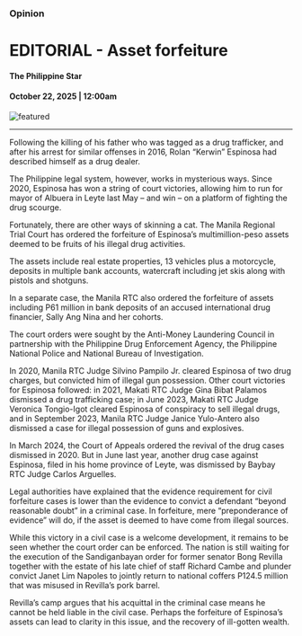 ### Opinion

# EDITORIAL - Asset forfeiture

#### The Philippine Star

#### October 22, 2025 | 12:00am

![featured](https://media.philstar.com/photos/2023/05/30/editorialdefault-2_2023-05-30_13-52-21.jpg)

---

Following the killing of his father who was tagged as a drug trafficker, and after his arrest for similar offenses in 2016, Rolan “Kerwin” Espinosa had described himself as a drug dealer.

The Philippine legal system, however, works in mysterious ways. Since 2020, Espinosa has won a string of court victories, allowing him to run for mayor of Albuera in Leyte last May – and win – on a platform of fighting the drug scourge.

Fortunately, there are other ways of skinning a cat. The Manila Regional Trial Court has ordered the forfeiture of Espinosa’s multimillion-peso assets deemed to be fruits of his illegal drug activities.

The assets include real estate properties, 13 vehicles plus a motorcycle, deposits in multiple bank accounts, watercraft including jet skis along with pistols and shotguns.

In a separate case, the Manila RTC also ordered the forfeiture of assets including P61 million in bank deposits of an accused international drug financier, Sally Ang Nina and her cohorts.

The court orders were sought by the Anti-Money Laundering Council in partnership with the Philippine Drug Enforcement Agency, the Philippine National Police and National Bureau of Investigation.

In 2020, Manila RTC Judge Silvino Pampilo Jr. cleared Espinosa of two drug charges, but convicted him of illegal gun possession. Other court victories for Espinosa followed: in 2021, Makati RTC Judge Gina Bibat Palamos dismissed a drug trafficking case; in June 2023, Makati RTC Judge Veronica Tongio-Igot cleared Espinosa of conspiracy to sell illegal drugs, and in September 2023, Manila RTC Judge Janice Yulo-Antero also dismissed a case for illegal possession of guns and explosives.

In March 2024, the Court of Appeals ordered the revival of the drug cases dismissed in 2020. But in June last year, another drug case against Espinosa, filed in his home province of Leyte, was dismissed by Baybay RTC Judge Carlos Arguelles.

Legal authorities have explained that the evidence requirement for civil forfeiture cases is lower than the evidence to convict a defendant “beyond reasonable doubt” in a criminal case. In forfeiture, mere “preponderance of evidence” will do, if the asset is deemed to have come from illegal sources.

While this victory in a civil case is a welcome development, it remains to be seen whether the court order can be enforced. The nation is still waiting for the execution of the Sandiganbayan order for former senator Bong Revilla together with the estate of his late chief of staff Richard Cambe and plunder convict Janet Lim Napoles to jointly return to national coffers P124.5 million that was misused in Revilla’s pork barrel.

Revilla’s camp argues that his acquittal in the criminal case means he cannot be held liable in the civil case. Perhaps the forfeiture of Espinosa’s assets can lead to clarity in this issue, and the recovery of ill-gotten wealth.